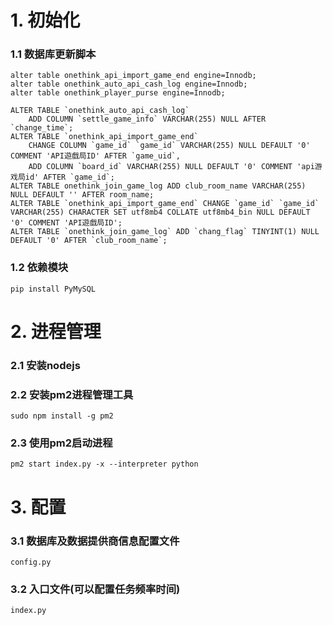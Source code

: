 # 1. 初始化  
### 1.1 数据库更新脚本  
    alter table onethink_api_import_game_end engine=Innodb;  
    alter table onethink_auto_api_cash_log engine=Innodb;  
    alter table onethink_player_purse engine=Innodb;  

    ALTER TABLE `onethink_auto_api_cash_log`
        ADD COLUMN `settle_game_info` VARCHAR(255) NULL AFTER `change_time`;  
    ALTER TABLE `onethink_api_import_game_end`
        CHANGE COLUMN `game_id` `game_id` VARCHAR(255) NULL DEFAULT '0' COMMENT 'API遊戲局ID' AFTER `game_uid`,  
        ADD COLUMN `board_id` VARCHAR(255) NULL DEFAULT '0' COMMENT 'api游戏局id' AFTER `game_id`;  
    ALTER TABLE onethink_join_game_log ADD club_room_name VARCHAR(255) NULL DEFAULT '' AFTER room_name;
    ALTER TABLE `onethink_api_import_game_end` CHANGE `game_id` `game_id` VARCHAR(255) CHARACTER SET utf8mb4 COLLATE utf8mb4_bin NULL DEFAULT '0' COMMENT 'API遊戲局ID';
    ALTER TABLE `onethink_join_game_log` ADD `chang_flag` TINYINT(1) NULL DEFAULT '0' AFTER `club_room_name`;

### 1.2 依赖模块  
    pip install PyMySQL  

# 2. 进程管理  
### 2.1 安装nodejs  
### 2.2 安装pm2进程管理工具  
    sudo npm install -g pm2  
### 2.3 使用pm2启动进程 
    pm2 start index.py -x --interpreter python

# 3. 配置  
### 3.1 数据库及数据提供商信息配置文件 
    config.py
### 3.2 入口文件(可以配置任务频率时间)  
    index.py
